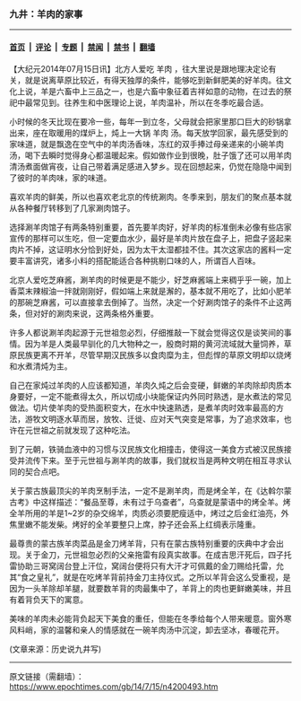 ### 九井：羊肉的家事

---

#### [首页](../../../..?n4200493) &nbsp;|&nbsp; [评论](../../../../../epoch-comment?n4200493) &nbsp;|&nbsp; [专题](../../../../../epoch-special?n4200493) &nbsp;|&nbsp; [禁闻](../../../../../epoch-news?n4200493) &nbsp;|&nbsp; [禁书](../../../../../books?n4200493) &nbsp;|&nbsp; [翻墙](https://github.com/gfw-breaker/nogfw/blob/master/README.md?n4200493)


<div class="post_content" id="artbody" itemprop="articleBody">
 <!-- article content begin -->
 <p>
  【大纪元2014年07月15日讯】北方人爱吃
  <ok href="https://www.epochtimes.com/gb/tag/%E7%BE%8A%E8%82%89.html">
   羊肉
  </ok>
  ，往大里说是跟地理决定论有关，就是说离草原比较近，有得天独厚的条件，能够吃到新鲜肥美的好羊肉。往文化上说，羊是六畜中上三品之一，也是六畜中象征着吉祥如意的动物，在过去的祭祀中最常见到。往养生和中医理论上说，羊肉温补，所以在冬季吃最合适。
 </p>
 <p>
  小时候的冬天比现在要冷一些，每年一到立冬，父母就会把家里那口巨大的砂锅拿出来，座在取暖用的煤炉上，炖上一大锅
  <ok href="https://www.epochtimes.com/gb/tag/%E7%BE%8A%E8%82%89.html">
   羊肉
  </ok>
  汤。每天放学回家，最先感受到的家味道，就是飘逸在空气中的羊肉汤香味，冻红的双手捧过母亲递来的小碗羊肉汤，喝下去瞬时觉得身心都温暖起来。假如做作业到很晚，肚子饿了还可以用羊肉清汤煮面做宵夜，让自己带着满足感进入梦乡。现在回想起来，仍觉在隐隐中闻到了彼时的羊肉味，家的味道。
 </p>
 <p>
  喜欢羊肉的鲜美，所以也喜欢老北京的传统涮肉。冬季来到，朋友们的聚点基本就从各种餐厅转移到了几家涮肉馆子。
 </p>
 <p>
  选择涮羊肉馆子有两条特别重要，首先要羊肉好，好羊肉的标准倒未必像有些店家宣传的那样可以生吃，但一定要血水少，最好是羊肉片放在盘子上，把盘子竖起来肉片不掉，这证明水分恰到好处，因为太干太湿都挂不住。其次这家店的酱料一定要丰富讲究，诸多小料的搭配能适合各种挑剔口味的人，所谓百人百味。
 </p>
 <p>
  北京人爱吃芝麻酱，涮羊肉的时候更是不能少，好芝麻酱端上来稠乎乎一碗，加上香菜末辣椒油一拌就刚刚好，假如端上来就是澥的，基本就不用吃了，比如小肥羊的那碗芝麻酱，可以直接拿去倒掉了。当然，决定一个好涮肉馆子的条件不止这两条，但对好的涮肉来说，这两条格外重要。
 </p>
 <p>
  许多人都说涮羊肉起源于元世祖忽必烈，仔细推敲一下就会觉得这仅是谈笑间的事情。因为羊是人类最早驯化的几大物种之一，殷商时期的黄河流域就大量饲养，草原民族更离不开羊，尽管早期汉民族多以食肉糜为主，但彪悍的草原文明却以烧烤和水煮清炖为主。
 </p>
 <p>
  自己在家炖过羊肉的人应该都知道，羊肉久炖之后会变硬，鲜嫩的羊肉除却肉质本身要好，一定不能煮得太久，所以切成小块能保证内外同时熟透，是水煮法的常见做法。切片使羊肉的受热面积变大，在水中快速熟透，是煮羊肉时效率最高的方法，游牧文明逐水草而居，放牧、迁徙、应对天气突变是常事，为了追求效率，也许在元世祖之前就发现了这种吃法。
 </p>
 <p>
  到了元朝，铁骑血液中的习惯与汉民族文化相撞击，使得这一美食方式被汉民族接受并流传下来。至于元世祖与涮羊肉的故事，我们就权当是两种文明在相互寻求认同的契合点吧。
 </p>
 <p>
  关于蒙古族最顶尖的羊肉烹制手法，一定不是涮羊肉，而是烤全羊，在《达斡尔蒙古考》中这样描述：“餐品至尊，未有过于乌查者”，乌查就是蒙语中的烤全羊。烤全羊所用的羊是1~2岁的杂交绵羊，肉质必须要肥瘦适中，烤过之后金红油亮，外焦里嫩不能发柴。烤好的全羊要整只上席，脖子还会系上红绸表示隆重。
 </p>
 <p>
  最尊贵的蒙古族羊肉菜品是金刀烤羊背，只有在蒙古族特别重要的庆典中才会出现。关于金刀，元世祖忽必烈的父亲拖雷有段真实故事。在成吉思汗死后，四子托雷协助三哥窝阔台登上汗位，窝阔台便将只有大汗才可佩戴的金刀赐给托雷，允其“食之皇礼”，就是在吃烤羊背前持金刀主持仪式。之所以羊背会这么受重视，是因为一头羊除却羊腿，就要数羊背的肉最集中了，羊背上的肉也更鲜嫩美味，并且有着背负天下的寓意。
 </p>
 <p>
  美味的羊肉未必能背负起天下美食的重任，但能在冬季给每个人带来暖意。窗外寒风料峭，家的温馨和亲人的情感就在一碗羊肉汤中沉淀，卸去坚冰，春暖花开。
 </p>
 <p>
  (文章来源：历史说九井写)
 </p>
 <!-- article content end -->
 <div id="below_article_ad">
 </div>
</div>


---

原文链接（需翻墙）：https://www.epochtimes.com/gb/14/7/15/n4200493.htm